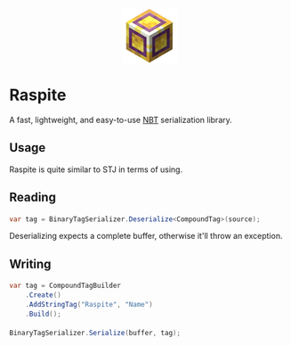 <p align="center">
  <img width="100" height="100" align="center" src="raspite.png">
</p>

# Raspite
A fast, lightweight, and easy-to-use [NBT](https://minecraft.wiki/w/NBT_format) serialization library.

## Usage

Raspite is quite similar to STJ in terms of using.

## Reading

```cs
var tag = BinaryTagSerializer.Deserialize<CompoundTag>(source);
```

Deserializing expects a complete buffer, otherwise it'll throw an exception.

## Writing

```cs
var tag = CompoundTagBuilder
    .Create()
    .AddStringTag("Raspite", "Name")
    .Build();

BinaryTagSerializer.Serialize(buffer, tag);
```
